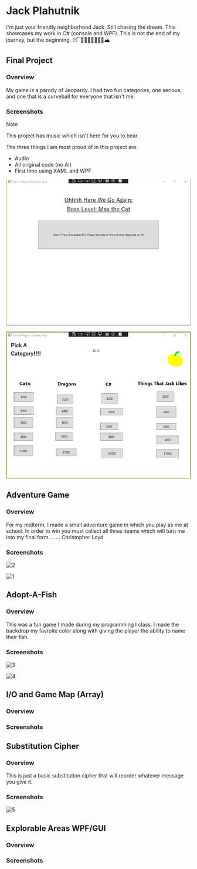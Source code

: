 # Jack Plahutnik
I'm just your friendly neighborhood Jack. Still chasing the dream.  This showcases my work in C# (console and WPF). This is not the end of my journey, but the beginning. 😴💭💤🧚‍♀️🧞‍♂️🦄🏔️
## Final Project

### Overview
My game is a parody of Jeopardy. I had two fun categories, one serious, and one that is a curveball for everyone that isn't me. 
### Screenshots
> [!NOTE]
> This project has music which isn't here for you to hear.

The three things I am most proud of in this project are:
* Audio
* All original code (no AI)
* First time using XAML and WPF

![Screenshot of final project intial screen](https://github.com/actionjack117/actionjack117.gitub.io/blob/main/Final%20Project%2001.png)


![Screenshot of final project with topic choices](https://github.com/actionjack117/actionjack117.gitub.io/blob/main/Final%20Project%2002.png)

## Adventure Game

### Overview
For my midterm, I made a small adventure game in which you play as me at school. In order to win you must collect all three iteams which will turn me into my final form........ Christopher Loyd
### Screenshots
![2](https://github.com/user-attachments/assets/f4723fed-4d28-416e-ad2b-ec34a4ff9412)

![1](https://github.com/user-attachments/assets/0fa4fced-56a8-4089-a3c2-a090f24ed412)

## Adopt-A-Fish

### Overview
This was a fun game I made during my programming I class. I made the backdrop my favroite color along with giving the player the ability to name their fish. 
### Screenshots
![3](https://github.com/user-attachments/assets/16a74ec9-df65-4041-9e10-7389440aa18c)

![4](https://github.com/user-attachments/assets/4638ec50-b826-484d-90ab-fe5cb1242eb1)

## I/O and Game Map (Array)

### Overview

### Screenshots

## Substitution Cipher

### Overview
This is just a basic substitution cipher that will reorder whatever message you give it.
### Screenshots
![5](https://github.com/user-attachments/assets/593042c2-e464-49db-ac96-4e0edb4552f7)
## Explorable Areas WPF/GUI

### Overview

### Screenshots

